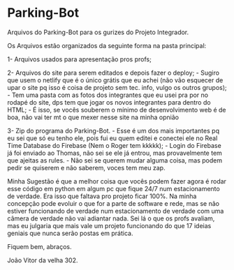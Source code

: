 # Parking-Bot
Arquivos do Parking-Bot para os gurizes do Projeto Integrador.

Os Arquivos estão organizados da seguinte forma na pasta principal:

1- Arquivos usados para apresentação pros profs;

2- Arquivos do site para serem editados e depois fazer o deploy;
    - Sugiro que usem o netlify que é o único grátis que eu achei (não vão esquecer de upar o site pq isso é coisa de projeto sem tec. info, vulgo os outros grupos); 
    - Tem uma pasta com as fotos dos integrantes que eu usei pra por no rodapé do site, dps tem que jogar os novos integrantes para dentro do HTML;
    - É isso, se vocês souberem o mínimo de desenvolvimento web é de boa, não vai ter mt o que mexer nesse site na minha opnião
    
3- Zip do programa do Parking-Bot.
    - Esse é um dos mais importantes pq eu sei que só eu tenho ele, pois fui eu quem editei e conectei ele no Real Time Database do Firebase (Nem o Roger tem kkkkk);
    - Login do Firebase já foi enviado ao Thomas, não sei se ele já entrou, mas provavelmente tem que ajeitas as rules.
    - Não sei se querem mudar alguma coisa, mas podem pedir se quiserem e não saberem, voces tem meu zap.
    
 Minha Sugestão é que a melhor coisa que vocês podem fazer agora é rodar esse código em python em algum pc que fique 24/7 num estacionamento de verdade. Era isso que faltava pro projeto ficar 100%. Na minha concepção pode evoluir o que for a parte de software e rede, mas se não estiver funcionando de verdade num estacionamento de verdade com uma câmera de verdade não vai adiantar nada. Sei lá o que os profs avaliam, mas eu julgaria que mais vale um projeto funcionando do que 17 ideias geniais que nunca serão postas em prática.
 
 Fiquem bem, abraços.
 
 João Vitor da velha 302.
